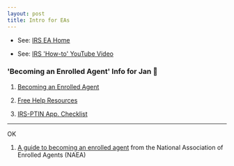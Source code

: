 ```yaml
---
layout: post
title: Intro for EAs
--- 
```



<script>
function button1() { window.open("https://www.irs.gov/tax-professionals/enrolled-agents"); }
function button2() { window.open("https://www.test-guide.com/enrolled-agent-exam.html"); }
function button3() { window.open("https://www.irs.gov/help/ita"); }
</script>

- See: [IRS EA Home](https://mcc-us.github.io/irs.ea/)

- See: [IRS 'How-to' YouTube Video](https://www.youtube.com/watch?v=13o9RhIAilE)

### 'Becoming an Enrolled Agent' Info for Jan :honeybee:

1. [Becoming an Enrolled Agent](https://mcc-us.github.io/irs.ea/pages/01-minor-p5279/)

2. [Free Help Resources](https://mcc-us.github.io/irs.ea/pages/02-free-help-resources/)

3. [IRS-PTIN App. Checklist](https://mcc-us.github.io/irs.ea/2024-08-25-PTIN.app.checklist.html)

---

OK

1. [A guide to becoming an enrolled agent](https://www.naea.org/education-events/the-definitive-guide-to-becoming-an-enrolled-agent/) from the National Association of Enrolled Agents (NAEA)
